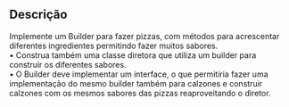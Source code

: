 ## Descrição

Implemente um Builder para fazer pizzas, com métodos para acrescentar diferentes ingredientes permitindo fazer muitos sabores.
<br>
• Construa também uma classe diretora que utiliza um builder para construir os diferentes sabores. 
<br>
• O Builder deve implementar um interface, o que permitiria fazer uma implementação do mesmo builder também para calzones e 
construir calzones com os mesmos sabores das pizzas reaproveitando o diretor.
